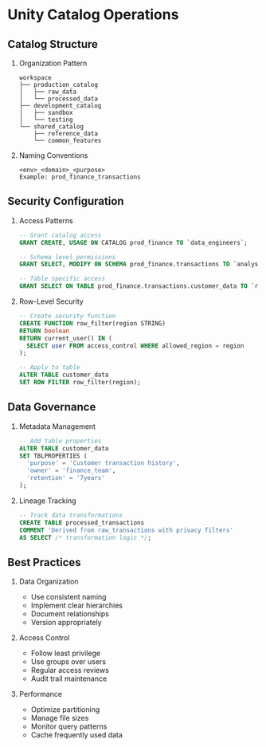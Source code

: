 # Unity Catalog Operations

## Catalog Structure
1. Organization Pattern
   ```
   workspace
   ├── production_catalog
   │   ├── raw_data
   │   └── processed_data
   ├── development_catalog
   │   ├── sandbox
   │   └── testing
   └── shared_catalog
       ├── reference_data
       └── common_features
   ```

2. Naming Conventions
   ```
   <env>_<domain>_<purpose>
   Example: prod_finance_transactions
   ```

## Security Configuration
1. Access Patterns
   ```sql
   -- Grant catalog access
   GRANT CREATE, USAGE ON CATALOG prod_finance TO `data_engineers`;
   
   -- Schema level permissions
   GRANT SELECT, MODIFY ON SCHEMA prod_finance.transactions TO `analysts`;
   
   -- Table specific access
   GRANT SELECT ON TABLE prod_finance.transactions.customer_data TO `reporting`;
   ```

2. Row-Level Security
   ```sql
   -- Create security function
   CREATE FUNCTION row_filter(region STRING)
   RETURN boolean
   RETURN current_user() IN (
     SELECT user FROM access_control WHERE allowed_region = region
   );
   
   -- Apply to table
   ALTER TABLE customer_data
   SET ROW FILTER row_filter(region);
   ```

## Data Governance
1. Metadata Management
   ```sql
   -- Add table properties
   ALTER TABLE customer_data
   SET TBLPROPERTIES (
     'purpose' = 'Customer transaction history',
     'owner' = 'finance_team',
     'retention' = '7years'
   );
   ```

2. Lineage Tracking
   ```sql
   -- Track data transformations
   CREATE TABLE processed_transactions
   COMMENT 'Derived from raw_transactions with privacy filters'
   AS SELECT /* transformation logic */;
   ```

## Best Practices
1. Data Organization
   - Use consistent naming
   - Implement clear hierarchies
   - Document relationships
   - Version appropriately

2. Access Control
   - Follow least privilege
   - Use groups over users
   - Regular access reviews
   - Audit trail maintenance

3. Performance
   - Optimize partitioning
   - Manage file sizes
   - Monitor query patterns
   - Cache frequently used data 